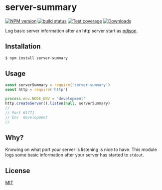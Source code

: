 # server-summary
[![NPM version][npm-image]][npm-url]
[![build status][travis-image]][travis-url]
[![Test coverage][coveralls-image]][coveralls-url]
[![Downloads][downloads-image]][downloads-url]

Log basic server information after an http server start as
[ndjson](http://ndjson.org/).

## Installation
```bash
$ npm install server-summary
```

## Usage
```js
const serverSummary = require('server-summary')
const http = require('http')

process.env.NODE_ENV = 'development'
http.createServer().listen(null, serverSummary)
//
// Port 61771
// Env  development
//
```

## Why?
Knowing on what port your server is listening is nice to have. This module
logs some basic information after your server has started to `stdout`.

## License
[MIT](https://tldrlegal.com/license/mit-license)

[npm-image]: https://img.shields.io/npm/v/server-summary.svg?style=flat-square
[npm-url]: https://npmjs.org/package/server-summary
[travis-image]: https://img.shields.io/travis/yoshuawuyts/server-summary.svg?style=flat-square
[travis-url]: https://travis-ci.org/yoshuawuyts/server-summary
[coveralls-image]: https://img.shields.io/coveralls/yoshuawuyts/server-summary.svg?style=flat-square
[coveralls-url]: https://coveralls.io/r/yoshuawuyts/server-summary?branch=master
[downloads-image]: http://img.shields.io/npm/dm/server-summary.svg?style=flat-square
[downloads-url]: https://npmjs.org/package/server-summary

